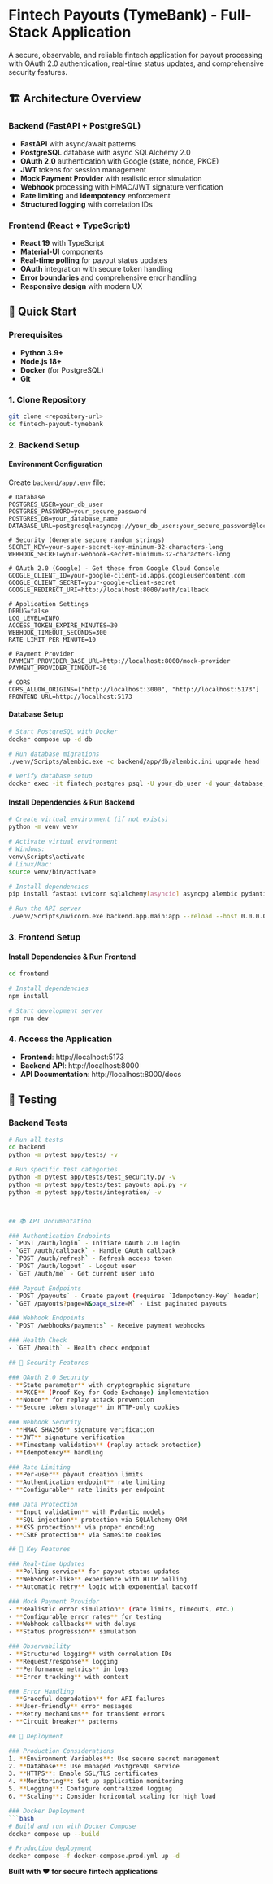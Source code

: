 # Fintech Payouts (TymeBank) - Full-Stack Application

A secure, observable, and reliable fintech application for payout processing with OAuth 2.0 authentication, real-time status updates, and comprehensive security features.

## 🏗️ Architecture Overview

### Backend (FastAPI + PostgreSQL)
- **FastAPI** with async/await patterns
- **PostgreSQL** database with async SQLAlchemy 2.0
- **OAuth 2.0** authentication with Google (state, nonce, PKCE)
- **JWT** tokens for session management
- **Mock Payment Provider** with realistic error simulation
- **Webhook** processing with HMAC/JWT signature verification
- **Rate limiting** and **idempotency** enforcement
- **Structured logging** with correlation IDs

### Frontend (React + TypeScript)
- **React 19** with TypeScript
- **Material-UI** components
- **Real-time polling** for payout status updates
- **OAuth** integration with secure token handling
- **Error boundaries** and comprehensive error handling
- **Responsive design** with modern UX

## 🚀 Quick Start

### Prerequisites
- **Python 3.9+**
- **Node.js 18+**
- **Docker** (for PostgreSQL)
- **Git**

### 1. Clone Repository
```bash
git clone <repository-url>
cd fintech-payout-tymebank
```

### 2. Backend Setup

#### Environment Configuration
Create `backend/app/.env` file:
```env
# Database
POSTGRES_USER=your_db_user
POSTGRES_PASSWORD=your_secure_password
POSTGRES_DB=your_database_name
DATABASE_URL=postgresql+asyncpg://your_db_user:your_secure_password@localhost:5433/your_database_name

# Security (Generate secure random strings)
SECRET_KEY=your-super-secret-key-minimum-32-characters-long
WEBHOOK_SECRET=your-webhook-secret-minimum-32-characters-long

# OAuth 2.0 (Google) - Get these from Google Cloud Console
GOOGLE_CLIENT_ID=your-google-client-id.apps.googleusercontent.com
GOOGLE_CLIENT_SECRET=your-google-client-secret
GOOGLE_REDIRECT_URI=http://localhost:8000/auth/callback

# Application Settings
DEBUG=false
LOG_LEVEL=INFO
ACCESS_TOKEN_EXPIRE_MINUTES=30
WEBHOOK_TIMEOUT_SECONDS=300
RATE_LIMIT_PER_MINUTE=10

# Payment Provider
PAYMENT_PROVIDER_BASE_URL=http://localhost:8000/mock-provider
PAYMENT_PROVIDER_TIMEOUT=30

# CORS
CORS_ALLOW_ORIGINS=["http://localhost:3000", "http://localhost:5173"]
FRONTEND_URL=http://localhost:5173
```

#### Database Setup
```bash
# Start PostgreSQL with Docker
docker compose up -d db

# Run database migrations
./venv/Scripts/alembic.exe -c backend/app/db/alembic.ini upgrade head

# Verify database setup
docker exec -it fintech_postgres psql -U your_db_user -d your_database_name -c "\dt"
```

#### Install Dependencies & Run Backend
```bash
# Create virtual environment (if not exists)
python -m venv venv

# Activate virtual environment
# Windows:
venv\Scripts\activate
# Linux/Mac:
source venv/bin/activate

# Install dependencies
pip install fastapi uvicorn sqlalchemy[asyncio] asyncpg alembic pydantic python-jose[cryptography] python-dotenv httpx

# Run the API server
./venv/Scripts/uvicorn.exe backend.app.main:app --reload --host 0.0.0.0 --port 8000
```

### 3. Frontend Setup

#### Install Dependencies & Run Frontend
```bash
cd frontend

# Install dependencies
npm install

# Start development server
npm run dev
```

### 4. Access the Application
- **Frontend**: http://localhost:5173
- **Backend API**: http://localhost:8000
- **API Documentation**: http://localhost:8000/docs

## 🧪 Testing

### Backend Tests
```bash
# Run all tests
cd backend
python -m pytest app/tests/ -v

# Run specific test categories
python -m pytest app/tests/test_security.py -v
python -m pytest app/tests/test_payouts_api.py -v
python -m pytest app/tests/integration/ -v



## 📚 API Documentation

### Authentication Endpoints
- `POST /auth/login` - Initiate OAuth 2.0 login
- `GET /auth/callback` - Handle OAuth callback
- `POST /auth/refresh` - Refresh access token
- `POST /auth/logout` - Logout user
- `GET /auth/me` - Get current user info

### Payout Endpoints
- `POST /payouts` - Create payout (requires `Idempotency-Key` header)
- `GET /payouts?page=N&page_size=M` - List paginated payouts

### Webhook Endpoints
- `POST /webhooks/payments` - Receive payment webhooks

### Health Check
- `GET /health` - Health check endpoint

## 🔐 Security Features

### OAuth 2.0 Security
- **State parameter** with cryptographic signature
- **PKCE** (Proof Key for Code Exchange) implementation
- **Nonce** for replay attack prevention
- **Secure token storage** in HTTP-only cookies

### Webhook Security
- **HMAC SHA256** signature verification
- **JWT** signature verification
- **Timestamp validation** (replay attack protection)
- **Idempotency** handling

### Rate Limiting
- **Per-user** payout creation limits
- **Authentication endpoint** rate limiting
- **Configurable** rate limits per endpoint

### Data Protection
- **Input validation** with Pydantic models
- **SQL injection** protection via SQLAlchemy ORM
- **XSS protection** via proper encoding
- **CSRF protection** via SameSite cookies

## 🔄 Key Features

### Real-time Updates
- **Polling service** for payout status updates
- **WebSocket-like** experience with HTTP polling
- **Automatic retry** logic with exponential backoff

### Mock Payment Provider
- **Realistic error simulation** (rate limits, timeouts, etc.)
- **Configurable error rates** for testing
- **Webhook callbacks** with delays
- **Status progression** simulation

### Observability
- **Structured logging** with correlation IDs
- **Request/response** logging
- **Performance metrics** in logs
- **Error tracking** with context

### Error Handling
- **Graceful degradation** for API failures
- **User-friendly** error messages
- **Retry mechanisms** for transient errors
- **Circuit breaker** patterns

## 🚀 Deployment

### Production Considerations
1. **Environment Variables**: Use secure secret management
2. **Database**: Use managed PostgreSQL service
3. **HTTPS**: Enable SSL/TLS certificates
4. **Monitoring**: Set up application monitoring
5. **Logging**: Configure centralized logging
6. **Scaling**: Consider horizontal scaling for high load

### Docker Deployment
```bash
# Build and run with Docker Compose
docker compose up --build

# Production deployment
docker compose -f docker-compose.prod.yml up -d
```




**Built with ❤️ for secure fintech applications**